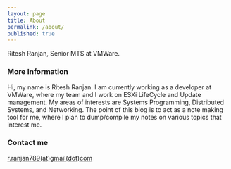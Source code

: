 ```yaml
---
layout: page
title: About
permalink: /about/
published: true
---
```


Ritesh Ranjan, Senior MTS at VMWare.

### More Information

Hi, my name is Ritesh Ranjan. I am currently working as a developer at VMWare, where my team and I work on ESXi LifeCycle and Update management. My areas of interests are Systems Programming, Distributed Systems, and Networking. The point of this blog is to act as a note making tool for me, where I plan to dump/compile my notes on various topics that interest me. 

### Contact me

[r.ranjan789(at)gmail(dot)com](mailto:r.ranjan789@gmail.com)
